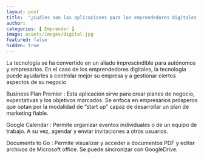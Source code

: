 ```yaml
---
layout: post
title:  "¿Cuáles son las aplicaciones para los emprendedores digitales?"
author: 
categories: [ Emprender ]
image: assets/images/digital.jpg
featured: false
hidden: true
---
```


La tecnología se ha convertido en un aliado imprescindible para autónomos y empresarios. En el caso de los emprendedores digitales, la tecnología puede ayudarles a controlar mejor su empresa y a gestionar ciertos aspectos de su negocio

Business Plan Premier : Esta aplicación sirve para crear planes de negocio, expectativas y los objetivos marcados. Se enfoca en empresarios prósperos que optan por la modalidad de “start up” capaz de desarrollar un plan de marketing fiable.

Google Calendar : Permite organizar eventos individuales o de un equipo de trabajo. A su vez, agendar y enviar invitaciones a otros usuarios.

Documents to Go : Permite visualizar y acceder a documentos PDF y editar archivos de Microsoft office. Se puede sincronizar con GoogleDrive.


<!-- #### So how do we do spoilers?

```html
<span class="spoiler">My hidden paragraph here.</span>
``` -->
